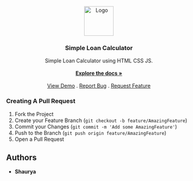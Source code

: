 <br/>
<p align="center">
  <a href="https://github.com/sohammanjrekar/Loan-Calculator-Using-HTML-CSS-JS">
    <img src="https://64.media.tumblr.com/ac6d0f4d34a90cda7bfd7a3c6cb4f016/afb7fcf7e4f99e44-ea/s500x750/3db6466952c8c899ba5efec6ad1de56cee068f2f.pnj" alt="Logo" width="80" height="80">
  </a>

  <h3 align="center">Simple Loan Calculator</h3>

  <p align="center">
    Simple Loan Calculator using HTML CSS JS.
    <br/>
    <br/>
    <a href="https://github.com/sohammanjrekar/Loan-Calculator-Using-HTML-CSS-JS"><strong>Explore the docs »</strong></a>
    <br/>
    <br/>
    <a href="https://github.com/sohammanjrekar/Loan-Calculator-Using-HTML-CSS-JS">View Demo</a>
    .
    <a href="https://github.com/sohammanjrekar/Loan-Calculator-Using-HTML-CSS-JS/issues">Report Bug</a>
    .
    <a href="https://github.com/sohammanjrekar/Loan-Calculator-Using-HTML-CSS-JS/issues">Request Feature</a>
  </p>
</p>


### Creating A Pull Request

1. Fork the Project
2. Create your Feature Branch (`git checkout -b feature/AmazingFeature`)
3. Commit your Changes (`git commit -m 'Add some AmazingFeature'`)
4. Push to the Branch (`git push origin feature/AmazingFeature`)
5. Open a Pull Request



## Authors

* **Shaurya** 
